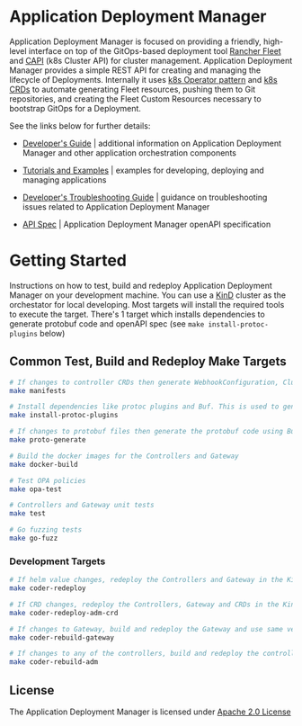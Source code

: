 <!--
SPDX-FileCopyrightText: (C) 2025 Intel Corporation
SPDX-License-Identifier: Apache-2.0
-->

# Application Deployment Manager

Application Deployment Manager is focused on providing a friendly, high-level interface on top of the GitOps-based deployment tool [Rancher Fleet] and [CAPI] (k8s Cluster API) for cluster management. Application Deployment Manager provides a simple REST API for creating and managing the lifecycle of Deployments. Internally it uses [k8s Operator pattern] and [k8s CRDs] to automate generating Fleet resources, pushing them to Git repositories, and creating the Fleet Custom Resources necessary to bootstrap GitOps for a Deployment.

See the links below for further details:

- [Developer's Guide] | additional information on Application Deployment Manager and other application orchestration components

- [Tutorials and Examples] | examples for developing, deploying and managing applications

- [Developer's Troubleshooting Guide] | guidance on troubleshooting issues related to Application Deployment Manager

- [API Spec] | Application Deployment Manager openAPI specification

# Getting Started
Instructions on how to test, build and redeploy Application Deployment Manager on your development machine. You can use a [KinD] cluster as the orchestator for local developing. Most targets will install the required tools to execute the target. There's 1 target which installs dependencies to generate protobuf code and openAPI spec (see `make install-protoc-plugins` below)

## Common Test, Build and Redeploy Make Targets

```bash
# If changes to controller CRDs then generate WebhookConfiguration, ClusterRole and CustomResourceDefinition objects
make manifests
```

```bash
# Install dependencies like protoc plugins and Buf. This is used to generate protobuf code and openAPI spec
make install-protoc-plugins
```

```bash
# If changes to protobuf files then generate the protobuf code using Buf tool
make proto-generate
```

```bash
# Build the docker images for the Controllers and Gateway
make docker-build
```

```bash
# Test OPA policies
make opa-test
```

```bash
# Controllers and Gateway unit tests
make test
```

```bash
# Go fuzzing tests
make go-fuzz
```

### Development Targets

```bash
# If helm value changes, redeploy the Controllers and Gateway in the KinD cluster. Note: this will not build images
make coder-redeploy
```

```bash
# If CRD changes, redeploy the Controllers, Gateway and CRDs in the KinD cluster. Note: this will not build images
make coder-redeploy-adm-crd
```

```bash
# If changes to Gateway, build and redeploy the Gateway and use same version as in the Orchestrator
make coder-rebuild-gateway
```

```bash
# If changes to any of the controllers, build and redeploy the controllers and use same version as in the Orchestrator
make coder-rebuild-adm
```


## License
The Application Deployment Manager is licensed under [Apache 2.0 License]

[Buf]: https://buf.build/docs/
[k8s CRDs]: https://kubernetes.io/docs/tasks/extend-kubernetes/custom-resources/custom-resource-definitions
[CAPI]: https://github.com/kubernetes-sigs/cluster-api/tree/main
[k8s Operator pattern]: https://kubernetes.io/docs/concepts/extend-kubernetes/operator
[Rancher Fleet]: https://fleet.rancher.io
[KinD]: https://sigs.k8s.io/kind

[Developer's Troubleshooting Guide]: https://docs.openedgeplatform.intel.com/edge-manage-docs/main/developer_guide/troubleshooting/app_orch.html
[Developer's Guide]: https://docs.openedgeplatform.intel.com/edge-manage-docs/main/developer_guide/app_orch/arch/key_components.html#application-deployment-manager
[API Spec]: api/spec/openapi.yaml
[Apache 2.0 License]: LICENSES/Apache-2.0.txt
[Tutorials and Examples]: https://docs.openedgeplatform.intel.com/edge-manage-docs/main/developer_guide/app_orch/tutorials/index.html
